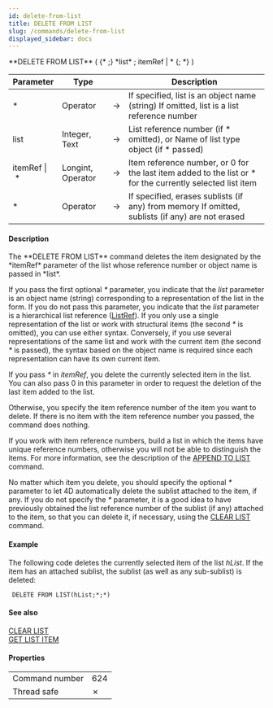 ```yaml
---
id: delete-from-list
title: DELETE FROM LIST
slug: /commands/delete-from-list
displayed_sidebar: docs
---
```


<!--REF #_command_.DELETE FROM LIST.Syntax-->**DELETE FROM LIST** ( {* ;} *list* ; itemRef | * {; *} )<!-- END REF-->
<!--REF #_command_.DELETE FROM LIST.Params-->
| Parameter | Type |  | Description |
| --- | --- | --- | --- |
| * | Operator | &#8594;  | If specified, list is an object name (string) If omitted, list is a list reference number |
| list | Integer, Text | &#8594;  | List reference number (if * omitted), or Name of list type object (if * passed) |
| itemRef &#124; * | Longint, Operator | &#8594;  | Item reference number, or 0 for the last item added to the list or * for the currently selected list item |
| * | Operator |  &#8594;  | If specified, erases sublists (if any) from memory If omitted, sublists (if any) are not erased |

<!-- END REF-->

#### Description 

<!--REF #_command_.DELETE FROM LIST.Summary-->The **DELETE FROM LIST** command deletes the item designated by the *itemRef* parameter of the list whose reference number or object name is passed in *list*.<!-- END REF-->

If you pass the first optional *\** parameter, you indicate that the *list* parameter is an object name (string) corresponding to a representation of the list in the form. If you do not pass this parameter, you indicate that the *list* parameter is a hierarchical list reference ([ListRef](# "A Longint reference to a hierachical list")). If you only use a single representation of the list or work with structural items (the second *\** is omitted), you can use either syntax. Conversely, if you use several representations of the same list and work with the current item (the second *\** is passed), the syntax based on the object name is required since each representation can have its own current item.

If you pass *\** in *itemRef*, you delete the currently selected item in the list. You can also pass 0 in this parameter in order to request the deletion of the last item added to the list.

Otherwise, you specify the item reference number of the item you want to delete. If there is no item with the item reference number you passed, the command does nothing.

If you work with item reference numbers, build a list in which the items have unique reference numbers, otherwise you will not be able to distinguish the items. For more information, see the description of the [APPEND TO LIST](append-to-list.md) command.

No matter which item you delete, you should specify the optional *\** parameter to let 4D automatically delete the sublist attached to the item, if any. If you do not specify the *\** parameter, it is a good idea to have previously obtained the list reference number of the sublist (if any) attached to the item, so that you can delete it, if necessary, using the [CLEAR LIST](clear-list.md) command.

#### Example 

The following code deletes the currently selected item of the list *hList*. If the item has an attached sublist, the sublist (as well as any sub-sublist) is deleted:

```4d
 DELETE FROM LIST(hList;*;*)
```

#### See also 

[CLEAR LIST](clear-list.md)  
[GET LIST ITEM](get-list-item.md)  

#### Properties

|  |  |
| --- | --- |
| Command number | 624 |
| Thread safe | &cross; |


